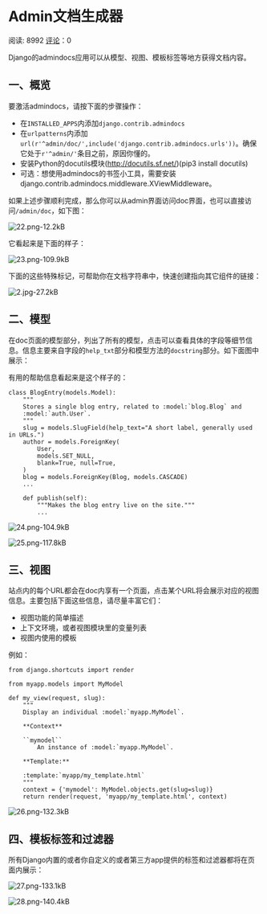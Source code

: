 

# Admin文档生成器

阅读: 8992     [评论](http://www.liujiangblog.com/course/django/160#comments)：0

Django的admindocs应用可以从模型、视图、模板标签等地方获得文档内容。

## 一、概览

要激活admindocs，请按下面的步骤操作：

- 在`INSTALLED_APPS`内添加`django.contrib.admindocs`
- 在`urlpatterns`内添加`url(r'^admin/doc/',include('django.contrib.admindocs.urls'))`。确保它处于`r'^admin/'`条目之前，原因你懂的。
- 安装Python的docutils模块(http://docutils.sf.net/)(pip3 install docutils)
- 可选：想使用admindocs的书签小工具，需要安装django.contrib.admindocs.middleware.XViewMiddleware。

如果上述步骤顺利完成，那么你可以从admin界面访问doc界面，也可以直接访问`/admin/doc`，如下图：

![22.png-12.2kB](http://static.zybuluo.com/feixuelove1009/vczgdhubo4rqbh5wndc85kw2/22.png)

它看起来是下面的样子：

![23.png-109.9kB](http://static.zybuluo.com/feixuelove1009/5elmdqpzsajnu9lklcg2sdck/23.png)

下面的这些特殊标记，可帮助你在文档字符串中，快速创建指向其它组件的链接：

![2.jpg-27.2kB](http://static.zybuluo.com/feixuelove1009/95gi5xwftlmomj6yziu2lv6r/2.jpg)

## 二、模型

在doc页面的模型部分，列出了所有的模型，点击可以查看具体的字段等细节信息。信息主要来自字段的`help_txt`部分和模型方法的`docstring`部分。如下面图中展示：

有用的帮助信息看起来是这个样子的：

```
class BlogEntry(models.Model):
    """
    Stores a single blog entry, related to :model:`blog.Blog` and
    :model:`auth.User`.
    """
    slug = models.SlugField(help_text="A short label, generally used in URLs.")
    author = models.ForeignKey(
        User,
        models.SET_NULL,
        blank=True, null=True,
    )
    blog = models.ForeignKey(Blog, models.CASCADE)
    ...

    def publish(self):
        """Makes the blog entry live on the site."""
        ...
```

![24.png-104.9kB](http://static.zybuluo.com/feixuelove1009/ajygzgpvd8ytwtp4wz2vlsqa/24.png)

![25.png-117.8kB](http://static.zybuluo.com/feixuelove1009/lf8m9raw5hmunkh9akf2qldc/25.png)

## 三、视图

站点内的每个URL都会在doc内享有一个页面，点击某个URL将会展示对应的视图信息。主要包括下面这些信息，请尽量丰富它们：

- 视图功能的简单描述
- 上下文环境，或者视图模块里的变量列表
- 视图内使用的模板

例如：

```
from django.shortcuts import render

from myapp.models import MyModel

def my_view(request, slug):
    """
    Display an individual :model:`myapp.MyModel`.

    **Context**

    ``mymodel``
        An instance of :model:`myapp.MyModel`.

    **Template:**

    :template:`myapp/my_template.html`
    """
    context = {'mymodel': MyModel.objects.get(slug=slug)}
    return render(request, 'myapp/my_template.html', context)
```

![26.png-132.3kB](http://static.zybuluo.com/feixuelove1009/hecy9ddfg73lkrty76sjp93g/26.png)

## 四、模板标签和过滤器

所有Django内置的或者你自定义的或者第三方app提供的标签和过滤器都将在页面内展示：

![27.png-133.1kB](http://static.zybuluo.com/feixuelove1009/4s0gcqgkm5lq3xa8ce00u4fm/27.png)

![28.png-140.4kB](http://static.zybuluo.com/feixuelove1009/yblibbj3wrxekjumd7sbd2lq/28.png)